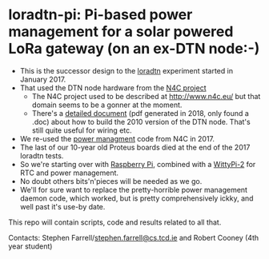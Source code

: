 # loradtn-pi: Pi-based power management for a solar powered LoRa gateway (on an ex-DTN node:-)

- This is the successor design to the
  [loradtn](https://basil.dsg.cs.tcd.ie/code/tcd/loradtn) experiment started in January 2017. 
- That used the DTN node hardware from the [N4C project](https://basil.dsg.cs.tcd.ie/code/n4c/DTN2-N4C/)
	- The N4C project used to be described at http://www.n4c.eu/ but that domain seems to be a gonner at the moment.
	- There's a [detailed document](https://down.dsg.cs.tcd.ie/misc/n4c-wp5-052-dtn-node-build-12.pdf) 
	  (pdf generated in 2018, only found a .doc) about how to build the 2010 version of the DTN node.
	  That's still quite useful for wiring etc.
- We re-used the [power managment](https://basil.dsg.cs.tcd.ie/code/n4c/pbm/) code from N4C in 2017.
- The last of our 10-year old Proteus boards died at the end of the 2017 loradtn tests.
- So we're starting over with [Raspberry Pi](https://www.raspberrypi.org/), 
  combined with a [WittyPi-2](http://www.uugear.com/witty-pi-realtime-clock-power-management-for-raspberry-pi/) for 
  RTC and power management. 
- No doubt others bits'n'pieces will be needed as we go.
- We'll for sure want to replace the pretty-horrible power management daemon code, which worked, but is
  pretty comprehensively ickky, and well past it's use-by date. 

This repo will contain scripts, code and results related to all that.

Contacts: Stephen Farrell/stephen.farrell@cs.tcd.ie and Robert Cooney (4th year student)


